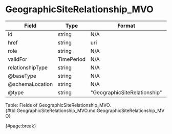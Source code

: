 <!--
    ATTENTION: This file was generated via gradle!
               Do NOT manually edit this file! Any such changes will be overwritten!
-->

# GeographicSiteRelationship_MVO

| Field | Type | Format | Required |
| ------- | ------- | ------- | --- |
| id | string | N/A | No |
| href | string | uri | No |
| role | string | N/A | No |
| validFor | TimePeriod | N/A | No |
| relationshipType | string | N/A | No |
| @baseType | string | N/A | No |
| @schemaLocation | string | N/A | No |
| @type | string | "GeographicSiteRelationship" | Yes |

Table: Fields of GeographicSiteRelationship_MVO. {#tbl:GeographicSiteRelationship_MVO.md:GeographicSiteRelationship_MVO}

{#page:break}
